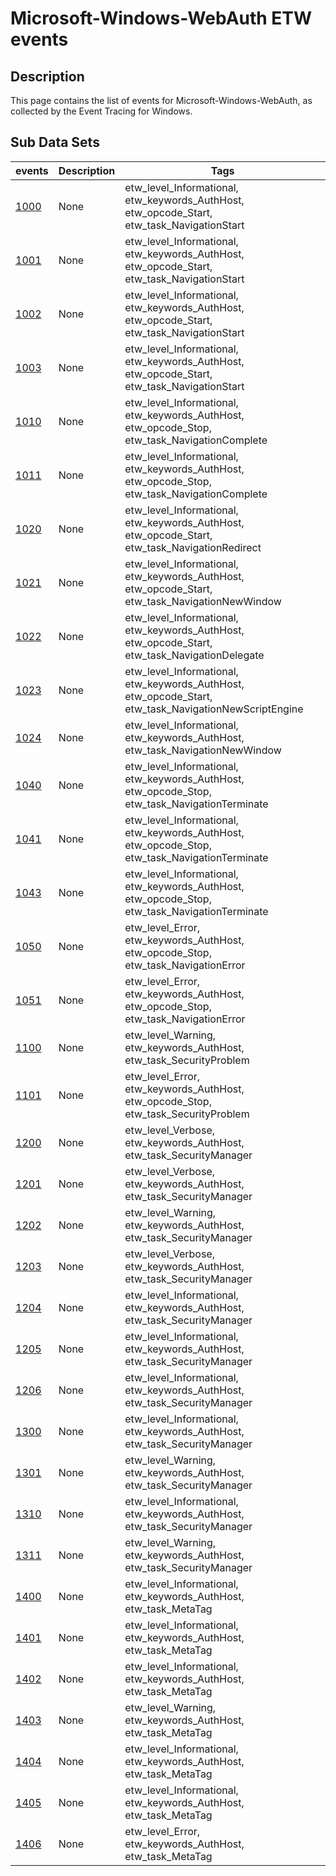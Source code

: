 # Microsoft-Windows-WebAuth ETW events

## Description
This page contains the list of events for Microsoft-Windows-WebAuth, as collected by the Event Tracing for Windows.

## Sub Data Sets
|events|Description|Tags|
|---|---|---|
|[1000](events/event-1000.md)|None|etw_level_Informational, etw_keywords_AuthHost, etw_opcode_Start, etw_task_NavigationStart|
|[1001](events/event-1001.md)|None|etw_level_Informational, etw_keywords_AuthHost, etw_opcode_Start, etw_task_NavigationStart|
|[1002](events/event-1002.md)|None|etw_level_Informational, etw_keywords_AuthHost, etw_opcode_Start, etw_task_NavigationStart|
|[1003](events/event-1003.md)|None|etw_level_Informational, etw_keywords_AuthHost, etw_opcode_Start, etw_task_NavigationStart|
|[1010](events/event-1010.md)|None|etw_level_Informational, etw_keywords_AuthHost, etw_opcode_Stop, etw_task_NavigationComplete|
|[1011](events/event-1011.md)|None|etw_level_Informational, etw_keywords_AuthHost, etw_opcode_Stop, etw_task_NavigationComplete|
|[1020](events/event-1020.md)|None|etw_level_Informational, etw_keywords_AuthHost, etw_opcode_Start, etw_task_NavigationRedirect|
|[1021](events/event-1021.md)|None|etw_level_Informational, etw_keywords_AuthHost, etw_opcode_Start, etw_task_NavigationNewWindow|
|[1022](events/event-1022.md)|None|etw_level_Informational, etw_keywords_AuthHost, etw_opcode_Start, etw_task_NavigationDelegate|
|[1023](events/event-1023.md)|None|etw_level_Informational, etw_keywords_AuthHost, etw_opcode_Start, etw_task_NavigationNewScriptEngine|
|[1024](events/event-1024.md)|None|etw_level_Informational, etw_keywords_AuthHost, etw_task_NavigationNewWindow|
|[1040](events/event-1040.md)|None|etw_level_Informational, etw_keywords_AuthHost, etw_opcode_Stop, etw_task_NavigationTerminate|
|[1041](events/event-1041.md)|None|etw_level_Informational, etw_keywords_AuthHost, etw_opcode_Stop, etw_task_NavigationTerminate|
|[1043](events/event-1043.md)|None|etw_level_Informational, etw_keywords_AuthHost, etw_opcode_Stop, etw_task_NavigationTerminate|
|[1050](events/event-1050.md)|None|etw_level_Error, etw_keywords_AuthHost, etw_opcode_Stop, etw_task_NavigationError|
|[1051](events/event-1051.md)|None|etw_level_Error, etw_keywords_AuthHost, etw_opcode_Stop, etw_task_NavigationError|
|[1100](events/event-1100.md)|None|etw_level_Warning, etw_keywords_AuthHost, etw_task_SecurityProblem|
|[1101](events/event-1101.md)|None|etw_level_Error, etw_keywords_AuthHost, etw_opcode_Stop, etw_task_SecurityProblem|
|[1200](events/event-1200.md)|None|etw_level_Verbose, etw_keywords_AuthHost, etw_task_SecurityManager|
|[1201](events/event-1201.md)|None|etw_level_Verbose, etw_keywords_AuthHost, etw_task_SecurityManager|
|[1202](events/event-1202.md)|None|etw_level_Warning, etw_keywords_AuthHost, etw_task_SecurityManager|
|[1203](events/event-1203.md)|None|etw_level_Verbose, etw_keywords_AuthHost, etw_task_SecurityManager|
|[1204](events/event-1204.md)|None|etw_level_Informational, etw_keywords_AuthHost, etw_task_SecurityManager|
|[1205](events/event-1205.md)|None|etw_level_Informational, etw_keywords_AuthHost, etw_task_SecurityManager|
|[1206](events/event-1206.md)|None|etw_level_Informational, etw_keywords_AuthHost, etw_task_SecurityManager|
|[1300](events/event-1300.md)|None|etw_level_Informational, etw_keywords_AuthHost, etw_task_SecurityManager|
|[1301](events/event-1301.md)|None|etw_level_Warning, etw_keywords_AuthHost, etw_task_SecurityManager|
|[1310](events/event-1310.md)|None|etw_level_Informational, etw_keywords_AuthHost, etw_task_SecurityManager|
|[1311](events/event-1311.md)|None|etw_level_Warning, etw_keywords_AuthHost, etw_task_SecurityManager|
|[1400](events/event-1400.md)|None|etw_level_Informational, etw_keywords_AuthHost, etw_task_MetaTag|
|[1401](events/event-1401.md)|None|etw_level_Informational, etw_keywords_AuthHost, etw_task_MetaTag|
|[1402](events/event-1402.md)|None|etw_level_Informational, etw_keywords_AuthHost, etw_task_MetaTag|
|[1403](events/event-1403.md)|None|etw_level_Warning, etw_keywords_AuthHost, etw_task_MetaTag|
|[1404](events/event-1404.md)|None|etw_level_Informational, etw_keywords_AuthHost, etw_task_MetaTag|
|[1405](events/event-1405.md)|None|etw_level_Informational, etw_keywords_AuthHost, etw_task_MetaTag|
|[1406](events/event-1406.md)|None|etw_level_Error, etw_keywords_AuthHost, etw_task_MetaTag|
